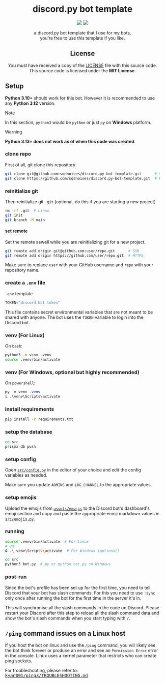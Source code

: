 <div align="center">

# discord.py bot template

[![](https://img.shields.io/badge/Python-3.10+-FFD43B?labelColor=306998&style=for-the-badge&logo=python&logoColor=white)](https://python.org)
[![](https://img.shields.io/badge/License-MIT-009900?style=for-the-badge&labelColor=111111)](LICENSE)

a discord.py bot template that I use for my bots.\
you're free to use this template if you like.

## License
You must have received a copy of the [LICENSE](LICENSE) file with this source code.\
This source code is licensed under the **MIT License**.

</div>

## Setup
**Python 3.10+** should work for this bot. However it is recommended to use any **Python 3.12** version.

> [!NOTE]
> In this section, `python3` would be `python` or just `py` on **Windows** platform.

> [!WARNING]
> **Python 3.13+ does not work as of when this code was created.**

### clone repo
First of all, git clone this repository:
```bash
git clone git@github.com:sqdnoises/discord.py-bot-template.git      # SSH
git clone https://github.com/sqdnoises/discord.py-bot-template.git  # HTTPS
```

### reinitialize git
Then reinitialize git `.git` (optional, do this if you are starting a new project)
```bash
rm -rf .git  # Linux
git init
git branch -M main
```

#### set remote
Set the remote aswell while you are reinitializing git for a new project.
```bash
git remote add origin git@github.com:user/repo.git      # SSH
git remote add origin https://github.com/user/repo.git  # HTTPS
```

Make sure to replace `user` with your GitHub username and `repo` with your repository name.

### create a `.env` file
`.env` template
```python
TOKEN="discord bot token"
```

This file contains secret environmental variables that are not meant to be shared with anyone.
The bot uses the `TOKEN` variable to login into the Discord bot.

### venv (For Linux)
On `bash`:
```bash
python3 -m venv .venv
source .venv/bin/activate
```

### venv (For Windows, optional but highly recommended)
On `powershell`:
```powershell
py -m venv .venv
& .\venv\Scripts\activate
```

### install requirements
```bash
pip install -r requirements.txt
```

### setup the database
```bash
cd src
prisma db push
```

### setup config
Open [`src/config.py`](src/config.py) in the editor of your choice and edit the config variables as needed.

Make sure you update `ADMINS` and `LOG_CHANNEL` to the appropriate values.

### setup emojis
Upload the emojis from [`assets/emojis`](assets/emojis/) to the Discord bot's dashboard's emoji section and copy and paste the appropriate emoji markdown values in [`src/emojis.py`](src/emojis.py).

### running
```bash
source .venv/bin/activate  # For Linux
# OR
& .\.venv\Scripts\activate  # For Windows (optional)

cd src
python3 bot.py  # py or python bot.py on Windows
```

### post-run
Since the bot's profile has been set up for the first time, you need to tell Discord that your bot has slash commands.
For this you need to use `!sync` only once after running the bot for the first time in the server it's in.

This will synchronise all the slash commands in the code on Discord. Please restart your Discord after this step to reload all the slash command data and show the bot's slash commands when you start typing with `/`.

## `/ping` command issues on a Linux host
If you host the bot on linux and use the `/ping` command, you will likely see the bot think forever or produce an error and see an `Permission Error` error in the console.
Linux uses a kernel parameter that restricts who can create ping sockets.

For troubleshooting, please refer to: [<kbd> kyan001/ping3/TROUBLESHOOTING.md </kbd>](https://github.com/kyan001/ping3/blob/master/TROUBLESHOOTING.md)
